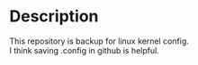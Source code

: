 # Description
This repository is backup for linux kernel config.<br>
I think saving .config in github is helpful.
